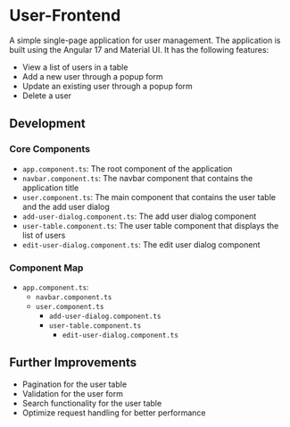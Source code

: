 # User-Frontend

A simple single-page application for user management. The application is built using the Angular 17 and Material UI. It has the following features:
- View a list of users in a table
- Add a new user through a popup form
- Update an existing user through a popup form
- Delete a user

## Development

### Core Components

- `app.component.ts`: The root component of the application
- `navbar.component.ts`: The navbar component that contains the application title
- `user.component.ts`: The main component that contains the user table and the add user dialog
- `add-user-dialog.component.ts`: The add user dialog component
- `user-table.component.ts`: The user table component that displays the list of users
- `edit-user-dialog.component.ts`: The edit user dialog component

### Component Map

- `app.component.ts`:
  - `navbar.component.ts`
  - `user.component.ts`
    - `add-user-dialog.component.ts`
    - `user-table.component.ts`
      - `edit-user-dialog.component.ts`

## Further Improvements

- Pagination for the user table
- Validation for the user form
- Search functionality for the user table
- Optimize request handling for better performance